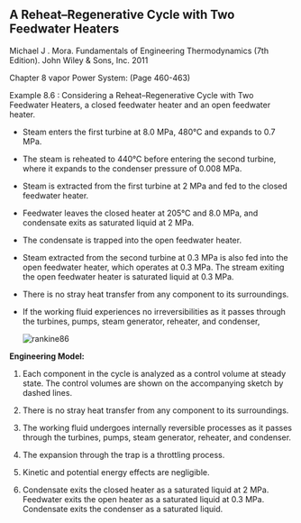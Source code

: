 ## A Reheat–Regenerative Cycle with Two Feedwater Heaters

Michael J . Mora. Fundamentals of Engineering Thermodynamics (7th Edition).  John Wiley & Sons, Inc. 2011

Chapter 8 vapor Power System: (Page 460-463)

Example 8.6 : Considering a Reheat–Regenerative Cycle with Two Feedwater Heaters, a closed feedwater heater and an
open feedwater heater. 

* Steam enters the first turbine at 8.0 MPa, 480°C and expands to 0.7 MPa. 

* The steam is reheated to 440°C before entering the second turbine, where it expands to the condenser pressure of 0.008 MPa.

* Steam is extracted from the first turbine at 2 MPa and fed to the closed feedwater heater. 

* Feedwater leaves the closed heater at 205°C and 8.0 MPa, and condensate exits as saturated liquid at 2 MPa. 

* The condensate is trapped into the open feedwater heater. 

* Steam extracted from the second turbine at 0.3 MPa is also fed into the open feedwater heater, which operates at 0.3 MPa. The stream exiting the open feedwater heater is saturated liquid at 0.3 MPa. 
 
* There is no stray heat transfer from any component to its surroundings. 

* If the working fluid experiences no irreversibilities as it passes through the turbines, pumps, steam generator, reheater, and condenser, 

 
  ![rankine86](./img/rankine86.jpg)  

**Engineering Model:**

1. Each component in the cycle is analyzed as a control volume at steady state. The control volumes are
shown on the accompanying sketch by dashed lines.

2. There is no stray heat transfer from any component to its surroundings.

3. The working fluid undergoes internally reversible processes as it passes through the turbines, pumps,
steam generator, reheater, and condenser.

4. The expansion through the trap is a throttling process.

5. Kinetic and potential energy effects are negligible.

6. Condensate exits the closed heater as a saturated liquid at 2 MPa. Feedwater exits the open heater as a saturated liquid at 0.3 MPa. Condensate exits the condenser as a saturated liquid.



  
